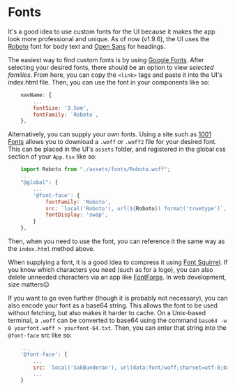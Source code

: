 # Fonts
It's a good idea to use custom fonts for the UI because it makes the app look more professional and unique. As of now (v1.9.6), the UI uses the [Roboto](https://fonts.google.com/specimen/Roboto) font for body text and [Open Sans](https://fonts.google.com/specimen/Open+Sans) for headings.

The easiest way to find custom fonts is by using [Google Fonts](https://fonts.google.com/). After selecting your desired fonts, there should be an option to view *selected families*. From here, you can copy the `<link>` tags and paste it into the UI's index.html file. Then, you can use the font in your components like so:

```javascript
    navName: {
        ...
        fontSize: '3.5em',
        fontFamily: `Roboto`,
    },
```

Alternatively, you can supply your own fonts. Using a site such as [1001 Fonts](https://www.1001fonts.com/) allows you to download a `.woff` or `.woff2` file for your desired font. This can be placed in the UI's `assets` folder, and registered in the global css section of your `App.tsx` like so:  

```javascript
    import Roboto from "./assets/fonts/Roboto.woff";
    ...
    "@global": {
        ...
        '@font-face': {
            fontFamily: 'Roboto',
            src: `local('Roboto'), url(${Roboto}) format('truetype')`,
            fontDisplay: 'swap',
        }
    },
```

Then, when you need to use the font, you can reference it the same way as the `index.html` method above.

When supplying a font, it is a good idea to compress it using [Font Squirrel](https://www.fontsquirrel.com/tools/webfont-generator). If you know which characters you need (such as for a logo), you can also delete unneeded characters via an app like [FontForge](https://fontforge.org/). In web development, size matters😉  

If you want to go even further (though it is probably not necessary), you can also encode your font as a base64 string. This allows the font to be used without fetching, but also makes it harder to cache. On a Unix-based terminal, a `.woff` can be converted to base64 using the command `base64 -w 0 yourfont.woff > yourfont-64.txt`. Then, you can enter that string into the `@font-face` src like so: 

```javascript
    ...
    '@font-face': {
        ...
        src: `local('SakBunderan'), url(data:font/woff;charset=utf-8;base64,insertyourbase64stringhere) format('truetype')`,
        ...
    }
```
